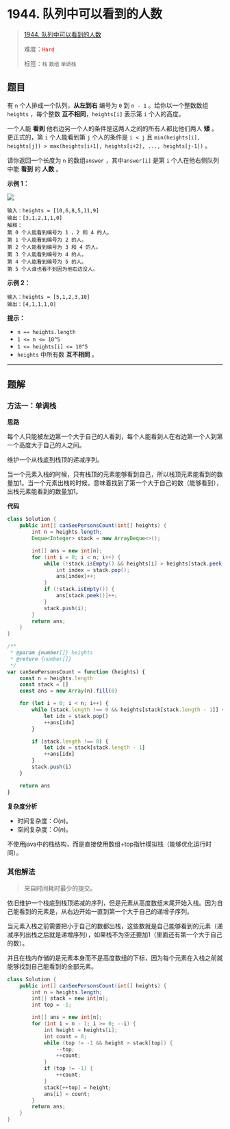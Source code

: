 # 1944. 队列中可以看到的人数

> [1944. 队列中可以看到的人数](https://leetcode.cn/problems/number-of-visible-people-in-a-queue/)
>
> 难度：<font color=red>`Hard`</font>
>
> 标签：`栈` `数组` `单调栈`

## 题目

有 `n` 个人排成一个队列，**从左到右** 编号为 `0` 到 `n - 1` 。给你以一个整数数组 `heights` ，每个整数 **互不相同**，`heights[i]` 表示第 `i` 个人的高度。

一个人能 **看到** 他右边另一个人的条件是这两人之间的所有人都比他们两人 **矮** 。更正式的，第 `i` 个人能看到第 `j` 个人的条件是 `i < j` 且 `min(heights[i], heights[j]) > max(heights[i+1], heights[i+2], ..., heights[j-1])` 。

请你返回一个长度为 `n` 的数组`answer` ，其中`answer[i]` 是第 `i` 个人在他右侧队列中能 **看到** 的 **人数** 。

**示例 1：**

![](https://assets.leetcode.com/uploads/2021/05/29/queue-plane.jpg)

```
输入：heights = [10,6,8,5,11,9]
输出：[3,1,2,1,1,0]
解释：
第 0 个人能看到编号为 1 ，2 和 4 的人。
第 1 个人能看到编号为 2 的人。
第 2 个人能看到编号为 3 和 4 的人。
第 3 个人能看到编号为 4 的人。
第 4 个人能看到编号为 5 的人。
第 5 个人谁也看不到因为他右边没人。
```

**示例 2：**

```
输入：heights = [5,1,2,3,10]
输出：[4,1,1,1,0]
```

**提示：**

* `n == heights.length`
* `1 <= n <= 10^5`
* `1 <= heights[i] <= 10^5`
* `heights` 中所有数 **互不相同** 。

--------------------

## 题解

### 方法一：单调栈

**思路**

每个人只能被左边第一个大于自己的人看到，每个人能看到人在右边第一个人到第一个高度大于自己的人之间。

维护一个从栈底到栈顶的递减序列。

当一个元素入栈的时候，只有栈顶的元素能够看到自己，所以栈顶元素能看到的数量加1。当一个元素出栈的时候，意味着找到了第一个大于自己的数（能够看到），出栈元素能看到的数量加1。

**代码**

```java
class Solution {
    public int[] canSeePersonsCount(int[] heights) {
        int n = heights.length;
        Deque<Integer> stack = new ArrayDeque<>();

        int[] ans = new int[n];
        for (int i = 0; i < n; i++) {
            while (!stack.isEmpty() && heights[i] > heights[stack.peek()]) {
                int index = stack.pop();
                ans[index]++;
            }
            if (!stack.isEmpty()) {
                ans[stack.peek()]++;
            }
            stack.push(i);
        }
        return ans;
    }
}
```

```js
/**
 * @param {number[]} heights
 * @return {number[]}
 */
var canSeePersonsCount = function (heights) {
    const n = heights.length
    const stack = []
    const ans = new Array(n).fill(0)

    for (let i = 0; i < n; i++) {
        while (stack.length !== 0 && heights[stack[stack.length - 1]] < heights[i]) {
            let idx = stack.pop()
            ++ans[idx]
        }

        if (stack.length !== 0) {
            let idx = stack[stack.length - 1]
            ++ans[idx]
        }
        stack.push(i)
    }

    return ans
}

```

**复杂度分析**

- 时间复杂度：$O(n)$。
- 空间复杂度：$O(n)$。



不使用java中的栈结构，而是直接使用数组+top指针模拟栈（能够优化运行时间）。



### 其他解法

> 来自时间耗时最少的提交。

依旧维护一个栈底到栈顶递减的序列，但是元素从高度数组末尾开始入栈。因为自己能看到的元素是，从右边开始一直到第一个大于自己的递增子序列。

当元素入栈之前需要把小于自己的数都出栈，这些数就是自己能够看到的元素（递减序列出栈之后就是递增序列），如果栈不为空还要加1（里面还有第一个大于自己的数）。

并且在栈内存储的是元素本身而不是高度数组的下标，因为每个元素在入栈之前就能够找到自己能看到的全部元素。

```java
class Solution {
    public int[] canSeePersonsCount(int[] heights) {
        int n = heights.length;
        int[] stack = new int[n];
        int top = -1;

        int[] ans = new int[n];
        for (int i = n - 1; i >= 0; --i) {
            int height = heights[i];
            int count = 0;
            while (top != -1 && height > stack[top]) {
                --top;
                ++count;
            }
            if (top != -1) {
                ++count;
            }
            stack[++top] = height;
            ans[i] = count;
        }
        return ans;
    }
}
```

